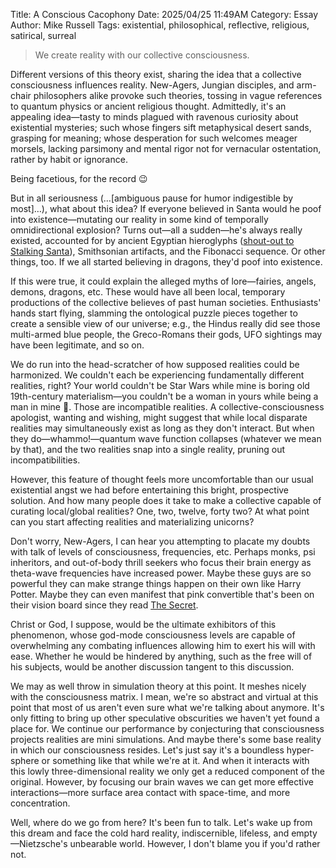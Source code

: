 Title: A Conscious Cacophony
Date: 2025/04/25 11:49AM
Category: Essay
Author: Mike Russell
Tags: existential, philosophical, reflective, religious, satirical, surreal

> We create reality with our collective consciousness.

Different versions of this theory exist, sharing the idea that a collective consciousness influences reality. New-Agers, Jungian disciples, and arm-chair philosophers alike provoke such theories, tossing in vague references to quantum physics or ancient religious thought. Admittedly, it's an appealing idea—tasty to minds plagued with ravenous curiosity about existential mysteries; such whose fingers sift metaphysical desert sands, grasping for meaning; whose desperation for such welcomes meager morsels, lacking parsimony and mental rigor not for vernacular ostentation, rather by habit or ignorance.

Being facetious, for the record 😉

But in all seriousness (…\[ambiguous pause for humor indigestible by most]…), what about this idea? If everyone believed in Santa would he poof into existence—mutating our reality in some kind of temporally omnidirectional explosion? Turns out—all a sudden—he's always really existed, accounted for by ancient Egyptian hieroglyphs ([shout-out to Stalking Santa](https://www.imdb.com/title/tt0811082/)), Smithsonian artifacts, and the Fibonacci sequence. Or other things, too. If we all started believing in dragons, they'd poof into existence.

If this were true, it could explain the alleged myths of lore—fairies, angels, demons, dragons, etc. These would have all been local, temporary productions of the collective believes of past human societies. Enthusiasts' hands start flying, slamming the ontological puzzle pieces together to create a sensible view of our universe; e.g., the Hindus really did see those multi-armed blue people, the Greco-Romans their gods, UFO sightings may have been legitimate, and so on.

We do run into the head-scratcher of how supposed realities could be harmonized. We couldn't each be experiencing fundamentally different realities, right? Your world couldn't be Star Wars while mine is boring old 19th-century materialism—you couldn't be a woman in yours while being a man in mine 🙉. Those are incompatible realities. A collective-consciousness apologist, wanting and wishing, might suggest that while local disparate realities may simultaneously exist as long as they don't interact. But when they do—whammo!—quantum wave function collapses (whatever we mean by that), and the two realities snap into a single reality, pruning out incompatibilities.

However, this feature of thought feels more uncomfortable than our usual existential angst we had before entertaining this bright, prospective solution. And how many people does it take to make a collective capable of curating local/global realities? One, two, twelve, forty two? At what point can you start affecting realities and materializing unicorns?

Don't worry, New-Agers, I can hear you attempting to placate my doubts with talk of levels of consciousness, frequencies, etc. Perhaps monks, psi inheritors, and out-of-body thrill seekers who focus their brain energy as theta-wave frequencies have increased power. Maybe these guys are so powerful they can make strange things happen on their own like Harry Potter. Maybe they can even manifest that pink convertible that's been on their vision board since they read [The Secret](https://www.goodreads.com/book/show/52529.The_Secret).

Christ or God, I suppose, would be the ultimate exhibitors of this phenomenon, whose god-mode consciousness levels are capable of overwhelming any combating influences allowing him to exert his will with ease. Whether he would be hindered by anything, such as the free will of his subjects, would be another discussion tangent to this discussion.

We may as well throw in simulation theory at this point. It meshes nicely with the consciousness matrix. I mean, we're so abstract and virtual at this point that most of us aren't even sure what we're talking about anymore. It's only fitting to bring up other speculative obscurities we haven't yet found a place for. We continue our performance by conjecturing that consciousness projects realities are mini simulations. And maybe there's some base reality in which our consciousness resides. Let's just say it's a boundless hyper-sphere or something like that while we're at it. And when it interacts with this lowly three-dimensional reality we only get a reduced component of the original. However, by focusing our brain waves we can get more effective interactions—more surface area contact with space-time, and more concentration.

Well, where do we go from here? It's been fun to talk. Let's wake up from this dream and face the cold hard reality, indiscernible, lifeless, and empty—Nietzsche's unbearable world. However, I don't blame you if you'd rather not.
